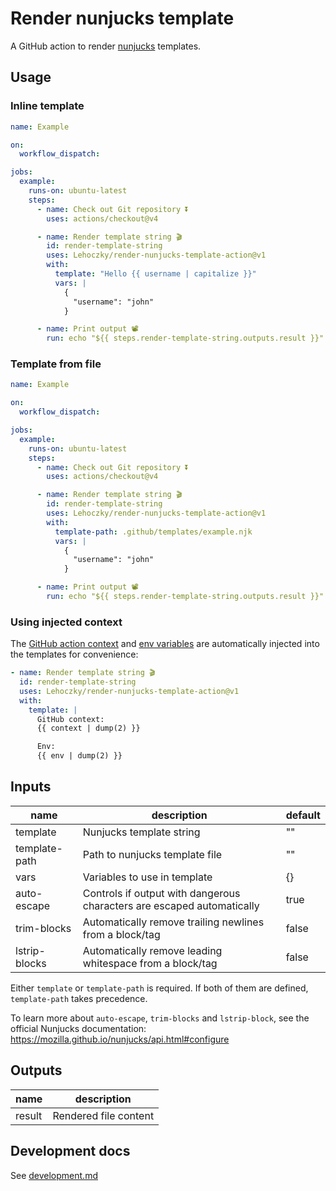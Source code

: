 # Render nunjucks template

A GitHub action to render [nunjucks](https://mozilla.github.io/nunjucks/) templates.

## Usage

### Inline template

```yml
name: Example

on:
  workflow_dispatch:

jobs:
  example:
    runs-on: ubuntu-latest
    steps:
      - name: Check out Git repository ⏬
        uses: actions/checkout@v4

      - name: Render template string 🎬
        id: render-template-string
        uses: Lehoczky/render-nunjucks-template-action@v1
        with:
          template: "Hello {{ username | capitalize }}"
          vars: |
            { 
              "username": "john" 
            }

      - name: Print output 📽
        run: echo "${{ steps.render-template-string.outputs.result }}"
```

### Template from file

```yml
name: Example

on:
  workflow_dispatch:

jobs:
  example:
    runs-on: ubuntu-latest
    steps:
      - name: Check out Git repository ⏬
        uses: actions/checkout@v4

      - name: Render template string 🎬
        id: render-template-string
        uses: Lehoczky/render-nunjucks-template-action@v1
        with:
          template-path: .github/templates/example.njk
          vars: |
            { 
              "username": "john" 
            }

      - name: Print output 📽
        run: echo "${{ steps.render-template-string.outputs.result }}"
```

### Using injected context

The [GitHub action context](https://docs.github.com/en/actions/learn-github-actions/contexts#github-context) and [env variables](https://docs.github.com/en/actions/learn-github-actions/variables#defining-environment-variables-for-a-single-workflow) are automatically injected into the templates for convenience:

```yml
- name: Render template string 🎬
  id: render-template-string
  uses: Lehoczky/render-nunjucks-template-action@v1
  with:
    template: |
      GitHub context:
      {{ context | dump(2) }}

      Env:
      {{ env | dump(2) }}
```

## Inputs

| name          | description                                                            | default |
| ------------- | ---------------------------------------------------------------------- | ------- |
| template      | Nunjucks template string                                               | ""      |
| template-path | Path to nunjucks template file                                         | ""      |
| vars          | Variables to use in template                                           | {}      |
| auto-escape   | Controls if output with dangerous characters are escaped automatically | true    |
| trim-blocks   | Automatically remove trailing newlines from a block/tag                | false   |
| lstrip-blocks | Automatically remove leading whitespace from a block/tag               | false   |

Either `template` or `template-path` is required. If both of them are defined, `template-path` takes precedence.

To learn more about `auto-escape`, `trim-blocks` and `lstrip-block`, see the official Nunjucks documentation:
<https://mozilla.github.io/nunjucks/api.html#configure>

## Outputs

| name   | description           |
| ------ | --------------------- |
| result | Rendered file content |

## Development docs

See [development.md](docs/development.md)
